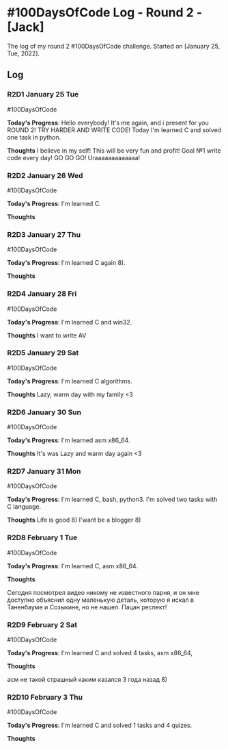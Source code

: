 # #100DaysOfCode Log - Round 2 - [Jack]

The log of my round 2 #100DaysOfCode challenge. Started on [January 25, Tue, 2022].

## Log

### R2D1 January 25 Tue
#100DaysOfCode

**Today's Progress**: Hello everybody! It's me again, and i present for you ROUND 2! TRY HARDER AND WRITE CODE!
Today I'm learned C and solved one task in python.

 

**Thoughts** I believe in my self! This will be very fun and profit!
Goal №1 write code every day!
GO GO GO! Uraaaaaaaaaaaaa!

### R2D2 January 26 Wed
#100DaysOfCode

**Today's Progress**: I'm learned C.


 

**Thoughts**

### R2D3 January 27 Thu
#100DaysOfCode

**Today's Progress**: I'm learned C again 8).


 

**Thoughts**


### R2D4 January 28 Fri
#100DaysOfCode

**Today's Progress**: I'm learned C and win32.


 

**Thoughts** 
I want to write AV

### R2D5 January 29 Sat
#100DaysOfCode

**Today's Progress**: I'm learned C algorithms.


 

**Thoughts** 
Lazy, warm  day with my family <3

### R2D6 January 30 Sun
#100DaysOfCode

**Today's Progress**: I'm learned asm x86_64.


 

**Thoughts** 
It's was Lazy and  warm day again <3

### R2D7 January 31 Mon
#100DaysOfCode

**Today's Progress**: I'm learned C, bash, python3. I'm solved two tasks with C language.


 

**Thoughts** 
Life is good 8) I'want be a blogger 8)

### R2D8 February 1 Tue
#100DaysOfCode

**Today's Progress**: I'm learned C, asm x86_64.


 

**Thoughts** 

Сегодня посмотрел видео никому не известного парня, и он мне доступно объяснил одну маленькую деталь, которую я искал в Таненбауме и Созыкине, но не нашел. Пацан респект! 


### R2D9 February 2 Sat
#100DaysOfCode

**Today's Progress**: I'm learned C and solved 4 tasks, asm x86_64,


 

**Thoughts** 

асм не такой страшный каким казался 3 года назад 8)

### R2D10 February 3 Thu
#100DaysOfCode

**Today's Progress**: I'm learned C and solved 1 tasks and 4 quizes.


 

**Thoughts** 


